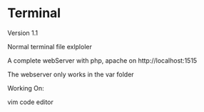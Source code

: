 # Terminal

Version 1.1

Normal terminal file exlploler

A complete webServer with php, apache on http://localhost:1515

The webserver only works in the var folder

Working On:
  
  vim code editor
  
  

